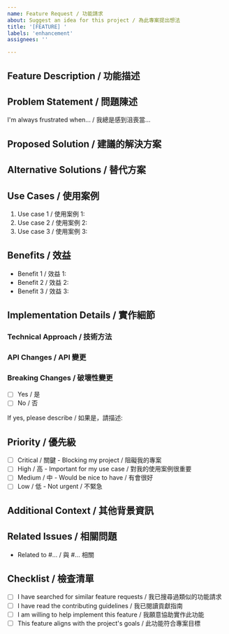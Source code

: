 ```yaml
---
name: Feature Request / 功能請求
about: Suggest an idea for this project / 為此專案提出想法
title: '[FEATURE] '
labels: 'enhancement'
assignees: ''

---
```


## Feature Description / 功能描述
<!-- A clear and concise description of the feature you'd like -->
<!-- 清楚簡潔地描述您想要的功能 -->

## Problem Statement / 問題陳述
<!-- Is your feature request related to a problem? Please describe. -->
<!-- 您的功能請求是否與問題相關？請描述。 -->

I'm always frustrated when... / 我總是感到沮喪當...

## Proposed Solution / 建議的解決方案
<!-- Describe the solution you'd like -->
<!-- 描述您想要的解決方案 -->

## Alternative Solutions / 替代方案
<!-- Describe alternatives you've considered -->
<!-- 描述您考慮過的替代方案 -->

## Use Cases / 使用案例
<!-- Provide examples of how this feature would be used -->
<!-- 提供此功能如何使用的範例 -->

1. Use case 1 / 使用案例 1:
2. Use case 2 / 使用案例 2:
3. Use case 3 / 使用案例 3:

## Benefits / 效益
<!-- What benefits would this feature provide? -->
<!-- 此功能會提供什麼效益？ -->

- Benefit 1 / 效益 1:
- Benefit 2 / 效益 2:
- Benefit 3 / 效益 3:

## Implementation Details / 實作細節
<!-- If you have technical suggestions on how to implement this -->
<!-- 如果您對如何實作有技術建議 -->

### Technical Approach / 技術方法
<!-- Describe the technical approach -->
<!-- 描述技術方法 -->

### API Changes / API 變更
<!-- Any API changes required? -->
<!-- 需要任何 API 變更嗎？ -->

### Breaking Changes / 破壞性變更
<!-- Would this introduce any breaking changes? -->
<!-- 這會引入任何破壞性變更嗎？ -->

- [ ] Yes / 是
- [ ] No / 否

If yes, please describe / 如果是，請描述:

## Priority / 優先級
<!-- How important is this feature to you? -->
<!-- 這個功能對您有多重要？ -->

- [ ] Critical / 關鍵 - Blocking my project / 阻礙我的專案
- [ ] High / 高 - Important for my use case / 對我的使用案例很重要
- [ ] Medium / 中 - Would be nice to have / 有會很好
- [ ] Low / 低 - Not urgent / 不緊急

## Additional Context / 其他背景資訊
<!-- Add any other context, mockups, or screenshots about the feature request here. -->
<!-- 在此新增有關功能請求的任何其他背景、模型或截圖。 -->

## Related Issues / 相關問題
<!-- Are there any related issues or pull requests? -->
<!-- 是否有任何相關的問題或拉取請求？ -->

- Related to #... / 與 #... 相關

## Checklist / 檢查清單
<!-- Please check the boxes that apply -->
<!-- 請勾選適用的選項 -->

- [ ] I have searched for similar feature requests / 我已搜尋過類似的功能請求
- [ ] I have read the contributing guidelines / 我已閱讀貢獻指南
- [ ] I am willing to help implement this feature / 我願意協助實作此功能
- [ ] This feature aligns with the project's goals / 此功能符合專案目標